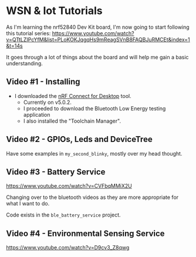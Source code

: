 # WSN & Iot Tutorials

As I'm learning the nrf52840 Dev Kit board, I'm now going to start following this tutorial series: https://www.youtube.com/watch?v=QTtLZIPcYfM&list=PLoKOKJqgqHs9mReagSVnB8FAQBJuRMCEt&index=1&t=14s

It goes through a lot of things about the board and will help me gain a basic understanding.

## Video #1 - Installing

* I downloaded the [nRF Connect for Desktop](https://www.nordicsemi.com/Products/Development-tools/nRF-Connect-for-Desktop/Download?lang=en#infotabs) tool.
  * Currently on v5.0.2.
  * I proceeded to download the Bluetooth Low Energy testing application
  * I also installed the "Toolchain Manager".

## Video #2 - GPIOs, Leds and DeviceTree

Have some examples in `my_second_blinky`, mostly over my head thought.

## Video #3 - Battery Service

https://www.youtube.com/watch?v=CVFbqMMiX2U

Changing over to the bluetooth videos as they are more appropriate for what I want to do.

Code exists in the `ble_battery_service` project.

## Video #4 - Environmental Sensing Service

https://www.youtube.com/watch?v=D9cv3_Z8qwg

